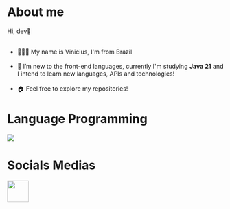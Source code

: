 <div>
<h1>About me</h1>
 
Hi, dev👋<br></br>

- 🧑🏻‍🦱 My name is Vinicius, I'm from Brazil <br></br>
- 🌱 I’m new to the front-end languages, currently I'm studying <strong>Java 21</strong> and I intend to learn new languages, APIs and technologies!<br></br>
- 🏠 Feel free to explore my repositories!
</div>

<div>
  <h1>Language Programming</h1>
<img src="https://cdn.jsdelivr.net/gh/devicons/devicon@latest/icons/java/java-original.svg" />
</div>

<div>
  <h1>Socials Medias</h1>
    <a href="https://www.linkedin.com/in/vin%C3%ADcius-de-gaspari-a84164195/" target="_blank"><img width="50px" src="https://cdn.jsdelivr.net/gh/devicons/devicon/icons/linkedin/linkedin-original.svg"</a></img>
</div>



